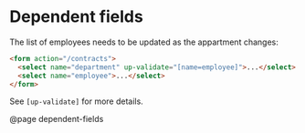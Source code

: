 Dependent fields
================

The list of employees needs to be updated as the appartment changes:

```html
<form action="/contracts">
  <select name="department" up-validate="[name=employee]">...</select>
  <select name="employee">...</select>
</form>
```

See `[up-validate]` for more details.



@page dependent-fields
